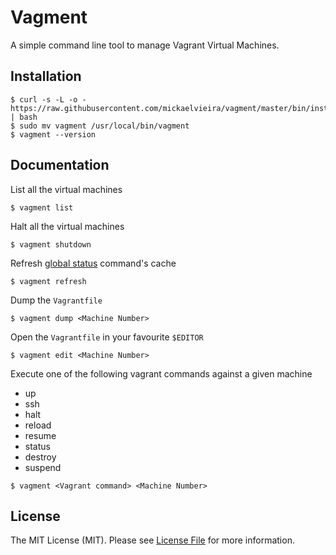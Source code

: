 # Vagment

A simple command line tool to manage Vagrant Virtual Machines.

## Installation

```
$ curl -s -L -o - https://raw.githubusercontent.com/mickaelvieira/vagment/master/bin/install | bash
$ sudo mv vagment /usr/local/bin/vagment
$ vagment --version
```

## Documentation

List all the virtual machines

```
$ vagment list
```

Halt all the virtual machines

```
$ vagment shutdown
```

Refresh [global status](https://www.vagrantup.com/docs/cli/global-status.html) command's cache

```
$ vagment refresh
```

Dump the `Vagrantfile`

```
$ vagment dump <Machine Number>
```

Open the `Vagrantfile` in your favourite `$EDITOR`

```
$ vagment edit <Machine Number>
```

Execute one of the following vagrant commands against a given machine
- up
- ssh
- halt
- reload
- resume
- status
- destroy
- suspend

```
$ vagment <Vagrant command> <Machine Number>
```

## License

The MIT License (MIT). Please see [License File](https://github.com/mickaelvieira/vagment/tree/master/LICENSE.md) for more information.
